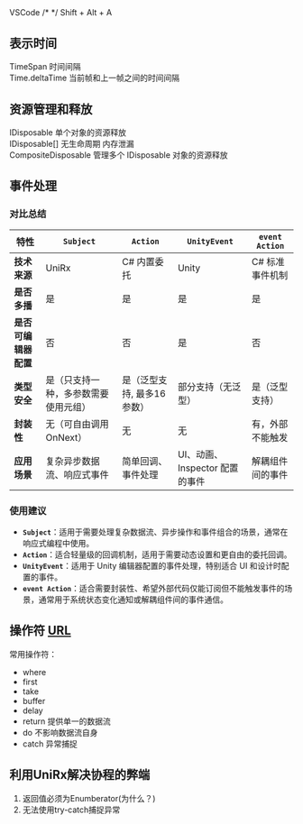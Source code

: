 ##
VSCode  /* */  Shift + Alt + A

## 表示时间
TimeSpan    时间间隔  
Time.deltaTime  当前帧和上一帧之间的时间间隔

## 资源管理和释放
IDisposable     单个对象的资源释放  
IDisposable[]   无生命周期 内存泄漏  
CompositeDisposable     管理多个 IDisposable 对象的资源释放

## 事件处理
### 对比总结
| 特性| `Subject` | `Action` | `UnityEvent`| `event Action`|
|-------------------------|----------------------------------|--------------------------------|--------------------------------|------------------------------|
| **技术来源**          | UniRx | C# 内置委托 | Unity | C# 标准事件机制 |
| **是否多播**           | 是 | 是 | 是 | 是 |
| **是否可编辑器配置**    | 否 | 否 | 是 | 否 |
| **类型安全**           | 是（只支持一种，多参数需要使用元组） | 是（泛型支持, 最多16参数） | 部分支持（无泛型） | 是（泛型支持） |
| **封装性**              | 无（可自由调用 OnNext）          | 无                              | 无                             | 有，外部不能触发             |
| **应用场景**            | 复杂异步数据流、响应式事件       | 简单回调、事件处理               | UI、动画、Inspector 配置的事件 | 解耦组件间的事件             |

### 使用建议
- **`Subject`**：适用于需要处理复杂数据流、异步操作和事件组合的场景，通常在响应式编程中使用。
- **`Action`**：适合轻量级的回调机制，适用于需要动态设置和更自由的委托回调。
- **`UnityEvent`**：适用于 Unity 编辑器配置的事件处理，特别适合 UI 和设计时配置的事件。
- **`event Action`**：适合需要封装性、希望外部代码仅能订阅但不能触发事件的场景，通常用于系统状态变化通知或解耦组件间的事件通信。

## 操作符 [URL](https://gitee.com/xiaoTNT/uni-rx-intensive-lecture/tree/master)
常用操作符：  
+ where
+ first
+ take
+ buffer
+ delay
+ return 提供单一的数据流
+ do 不影响数据流自身
+ catch 异常捕捉

## 利用UniRx解决协程的弊端
1. 返回值必须为Enumberator(为什么？)
2. 无法使用try-catch捕捉异常